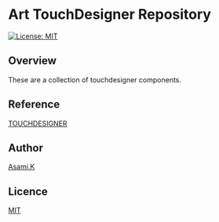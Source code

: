 # Art TouchDesigner Repository

[![License: MIT](https://img.shields.io/badge/License-MIT-yellow.svg)](https://opensource.org/licenses/MIT)

## Overview

These are a collection of touchdesigner components.

<!-- ## Requirement -->

<!-- ## Usage -->

<!-- ## Features -->

## Reference

[TOUCHDESIGNER](https://derivative.ca/)

## Author

[Asami.K](https://asami.tokyo/)

## Licence

[MIT](https://opensource.org/licenses/MIT)
